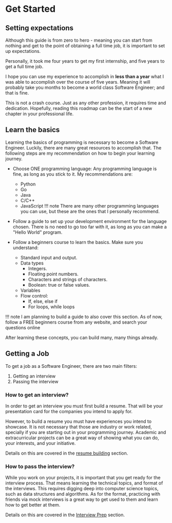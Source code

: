 # Get Started

## Setting expectations

Although this guide is from zero to hero - meaning you can start from nothing
and get to the point of obtaining a full time job, it is important to set up 
expectations.

Personally, it took me four years to get my first internship, and five years to
get a full time job.

I hope you can use my experience to accomplish in **less than a year** what I was
able to accomplish over the course of five years. Meaning it will probably take
you months to become a world class Software Engineer; and that is fine.

This is not a crash course. Just as any other profession, it requires time and
dedication. Hopefully, reading this roadmap can be the start of a new chapter
in your professional life.

## Learn the basics

Learning the basics of programming is necessary to become a Software Engineer.
Luckily, there are many great resources to accomplish that. The following steps
are my recommendation on how to begin your learning journey.

* Choose ONE programming language: Any programming language is fine, as long
as you stick to it. My recommendations are:
    * Python
    * Go
    * Java
    * C/C++
    * JavaScript
!!! note
    There are many other programming languages you can use, but these are the 
    ones that I personally recommend. 

* Follow a guide to set up your development environment for the language chosen.
There is no need to go too far with it, as long as you can make a "Hello World"
program.

* Follow a beginners course to learn the basics. Make sure you understand:
    * Standard input and output.
    * Data types
        * Integers.
        * Floating point numbers.
        * Characters and strings of characters.
        * Boolean: true or false values.
    * Variables
    * Flow control:
        * If, else, else if
        * For loops, while loops

!!! note
    I am planning to build a guide to also cover this section. As of now, 
    follow a FREE beginners course from any website, and search your questions
    online

After learning these concepts, you can build many, many things already.

## Getting a Job

To get a job as a Software Engineer, there are two main filters:

1. Getting an interview
2. Passing the interview

### How to get an interview?

In order to get an interview you must first build a resume. That will be your 
presentation card for the companies you intend to apply for. 

However, to build a resume you must have experiences you intend to showcase.
It is not necessary that those are industry or work related, specially if you
are starting out in your programming journey. Academic and extracurricular
projects can be a great way of showing what you can do, your interests, and your initiative.

Details on this are covered in the [resume building](resume.md) section.

### How to pass the interview?

While you work on your projects, it is important that you get ready for the
interview process. That means learning the technical topics, and format of the
interviews. This requires digging deep into computer science topics, such as
data structures and algorithms. As for the format, practicing with friends via
mock interviews is a great way to get used to them and learn how to get better 
at them.

Details on this are covered in the [Interview Prep](interviews.md) section.
